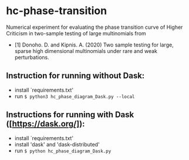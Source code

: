 # hc-phase-transition

Numerical experiment for evaluating the phase transition curve of 
Higher Criticism in two-sample testing of large multinomials from
- [1] Donoho. D. and Kipnis. A. (2020) Two sample testing for large, sparse high dimensional multinomials under rare and weak perturbations. 

## Instruction for running without Dask:
- install `requirements.txt'
- run
``$ python3 hc_phase_diagram_Dask.py --local``

## Instructions for running with Dask ([https://dask.org/]):
 - install `requirements.txt'
 - install 'dask' and 'dask-distributed'
 - run 
 ``$ python hc_phase_diagram_Dask.py``



